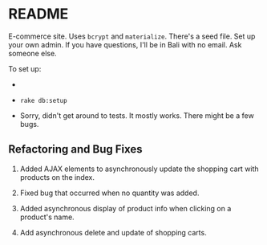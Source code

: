 # README

E-commerce site. Uses `bcrypt` and `materialize`. There's a seed file. Set up your own admin. If you have questions, I'll be in Bali with no email. Ask someone else.

To set up:

*

* `rake db:setup`

* Sorry, didn't get around to tests. It mostly works. There might be a few bugs.

## Refactoring and Bug Fixes

1. Added AJAX elements to asynchronously update the shopping cart with products on the index.

2. Fixed bug that occurred when no quantity was added.

3. Added asynchronous display of product info when clicking on a product's name.

4. Add asynchronous delete and update of shopping carts. 
